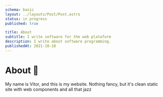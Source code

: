 ```yaml
---
schema: basic
layout: ../layouts/Post/Post.astro
status: in progress
published: true

title: About
subtitle: I write software for the web plataform
description: I write about software programming.
publishedAt: 2021-10-18
---
```


# About 🍑

My name is Vitor, and this is my website. Nothing fancy, but it's clean static site with web components
and all that jazz
